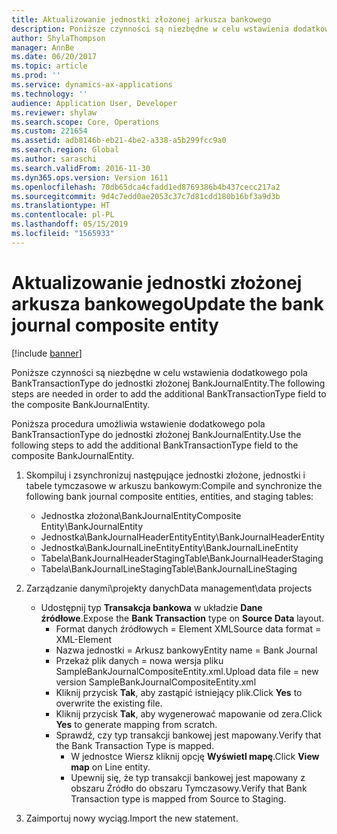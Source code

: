 ```yaml
---
title: Aktualizowanie jednostki złożonej arkusza bankowego
description: Poniższe czynności są niezbędne w celu wstawienia dodatkowego pola BankTransactionType do jednostki złożonej BankJournalEntity.
author: ShylaThompson
manager: AnnBe
ms.date: 06/20/2017
ms.topic: article
ms.prod: ''
ms.service: dynamics-ax-applications
ms.technology: ''
audience: Application User, Developer
ms.reviewer: shylaw
ms.search.scope: Core, Operations
ms.custom: 221654
ms.assetid: adb8146b-eb21-4be2-a338-a5b299fcc9a0
ms.search.region: Global
ms.author: saraschi
ms.search.validFrom: 2016-11-30
ms.dyn365.ops.version: Version 1611
ms.openlocfilehash: 70db65dca4cfadd1ed8769386b4b437cecc217a2
ms.sourcegitcommit: 9d4c7edd0ae2053c37c7d81cdd180b16bf3a9d3b
ms.translationtype: HT
ms.contentlocale: pl-PL
ms.lasthandoff: 05/15/2019
ms.locfileid: "1565933"
---
```

# <a name="update-the-bank-journal-composite-entity"></a><span data-ttu-id="0fd41-103">Aktualizowanie jednostki złożonej arkusza bankowego</span><span class="sxs-lookup"><span data-stu-id="0fd41-103">Update the bank journal composite entity</span></span>

[!include [banner](../includes/banner.md)]

<span data-ttu-id="0fd41-104">Poniższe czynności są niezbędne w celu wstawienia dodatkowego pola BankTransactionType do jednostki złożonej BankJournalEntity.</span><span class="sxs-lookup"><span data-stu-id="0fd41-104">The following steps are needed in order to add the additional BankTransactionType field to the composite BankJournalEntity.</span></span>

<span data-ttu-id="0fd41-105">Poniższa procedura umożliwia wstawienie dodatkowego pola BankTransactionType do jednostki złożonej BankJournalEntity.</span><span class="sxs-lookup"><span data-stu-id="0fd41-105">Use the following steps to add the additional BankTransactionType field to the composite BankJournalEntity.</span></span>

1.  <span data-ttu-id="0fd41-106">Skompiluj i zsynchronizuj następujące jednostki złożone, jednostki i tabele tymczasowe w arkuszu bankowym:</span><span class="sxs-lookup"><span data-stu-id="0fd41-106">Compile and synchronize the following bank journal composite entities, entities, and staging tables:</span></span>
    -   <span data-ttu-id="0fd41-107">Jednostka złożona\\BankJournalEntity</span><span class="sxs-lookup"><span data-stu-id="0fd41-107">Composite Entity\\BankJournalEntity</span></span>
    -   <span data-ttu-id="0fd41-108">Jednostka\\BankJournalHeaderEntity</span><span class="sxs-lookup"><span data-stu-id="0fd41-108">Entity\\BankJournalHeaderEntity</span></span>
    -   <span data-ttu-id="0fd41-109">Jednostka\\BankJournalLineEntity</span><span class="sxs-lookup"><span data-stu-id="0fd41-109">Entity\\BankJournalLineEntity</span></span>
    -   <span data-ttu-id="0fd41-110">Tabela\\BankJournalHeaderStaging</span><span class="sxs-lookup"><span data-stu-id="0fd41-110">Table\\BankJournalHeaderStaging</span></span>
    -   <span data-ttu-id="0fd41-111">Tabela\\BankJournalLineStaging</span><span class="sxs-lookup"><span data-stu-id="0fd41-111">Table\\BankJournalLineStaging</span></span>

2.  <span data-ttu-id="0fd41-112">Zarządzanie danymi\\projekty danych</span><span class="sxs-lookup"><span data-stu-id="0fd41-112">Data management\\data projects</span></span>
    -   <span data-ttu-id="0fd41-113">Udostępnij typ **Transakcja bankowa** w układzie **Dane źródłowe**.</span><span class="sxs-lookup"><span data-stu-id="0fd41-113">Expose the **Bank Transaction** type on **Source Data** layout.</span></span>
        -   <span data-ttu-id="0fd41-114">Format danych źródłowych = Element XML</span><span class="sxs-lookup"><span data-stu-id="0fd41-114">Source data format = XML-Element</span></span>
        -   <span data-ttu-id="0fd41-115">Nazwa jednostki = Arkusz bankowy</span><span class="sxs-lookup"><span data-stu-id="0fd41-115">Entity name = Bank Journal</span></span>
        -   <span data-ttu-id="0fd41-116">Przekaż plik danych = nowa wersja pliku SampleBankJournalCompositeEntity.xml.</span><span class="sxs-lookup"><span data-stu-id="0fd41-116">Upload data file = new version SampleBankJournalCompositeEntity.xml</span></span>
        -   <span data-ttu-id="0fd41-117">Kliknij przycisk **Tak**, aby zastąpić istniejący plik.</span><span class="sxs-lookup"><span data-stu-id="0fd41-117">Click **Yes** to overwrite the existing file.</span></span>
        -   <span data-ttu-id="0fd41-118">Kliknij przycisk **Tak**, aby wygenerować mapowanie od zera.</span><span class="sxs-lookup"><span data-stu-id="0fd41-118">Click **Yes** to generate mapping from scratch.</span></span>
        -   <span data-ttu-id="0fd41-119">Sprawdź, czy typ transakcji bankowej jest mapowany.</span><span class="sxs-lookup"><span data-stu-id="0fd41-119">Verify that the Bank Transaction Type is mapped.</span></span>
            -   <span data-ttu-id="0fd41-120">W jednostce Wiersz kliknij opcję **Wyświetl mapę**.</span><span class="sxs-lookup"><span data-stu-id="0fd41-120">Click **View map** on Line entity.</span></span>
            -   <span data-ttu-id="0fd41-121">Upewnij się, że typ transakcji bankowej jest mapowany z obszaru Źródło do obszaru Tymczasowy.</span><span class="sxs-lookup"><span data-stu-id="0fd41-121">Verify that Bank Transaction type is mapped from Source to Staging.</span></span>

3.  <span data-ttu-id="0fd41-122">Zaimportuj nowy wyciąg.</span><span class="sxs-lookup"><span data-stu-id="0fd41-122">Import the new statement.</span></span>




